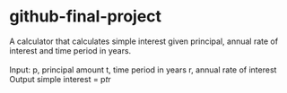 # github-final-project

A calculator that calculates simple interest given principal, annual rate of interest and time period in years.
<br /> <br />
Input:
   p, principal amount
   t, time period in years
   r, annual rate of interest
   <br />
Output
   simple interest = p*t*r
